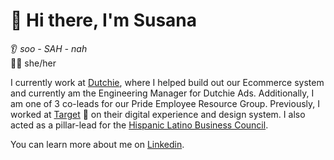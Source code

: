 # 👋 Hi there, I'm Susana 
👂 _soo - SAH - nah_ <br>
🧚‍♀️ she/her 

I currently work at [Dutchie](https://dutchie.com/careers), where I helped build out our Ecommerce system and currently am the Engineering Manager for Dutchie Ads. Additionally, I am one of 3 co-leads for our Pride Employee Resource Group. Previously, I worked at [Target](https://www.target.com/redcard/about) 🎯 on their digital experience and design system. I also acted as a pillar-lead for the [Hispanic Latino Business Council](https://corporate.target.com/sustainability-ESG/diversity-equity-inclusion/team-members-guests/hispanic-latino).

You can learn more about me on [Linkedin](https://www.linkedin.com/in/sfotu). 

<!--
**susanafotu/susanafotu** is a ✨ _special_ ✨ repository because its `README.md` (this file) appears on your GitHub profile.
 

Here are some ideas to get you started:

- 🔭 I’m currently working on ... 
- 🌱 I’m currently learning ...
- 👯 I’m looking to collaborate on ...
- 🤔 I’m looking for help with ...
- 💬 Ask me about ...
- 📫 How to reach me: ...
- 😄 Pronouns: ...
- ⚡ Fun fact: ...
-->

